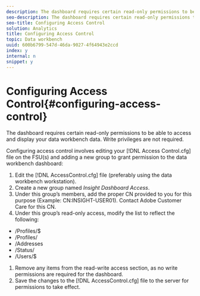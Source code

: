 ```yaml
---
description: The dashboard requires certain read-only permissions to be able to access and display your data workbench data. Write privileges are not required.
seo-description: The dashboard requires certain read-only permissions to be able to access and display your data workbench data. Write privileges are not required.
seo-title: Configuring Access Control
solution: Analytics
title: Configuring Access Control
topic: Data workbench
uuid: 600b6799-547d-46da-9027-4f64943e2ccd
index: y
internal: n
snippet: y
---
```


# Configuring Access Control{#configuring-access-control}

The dashboard requires certain read-only permissions to be able to access and display your data workbench data. Write privileges are not required.

Configuring access control involves editing your [!DNL Access Control.cfg] file on the FSU(s) and adding a new group to grant permission to the data workbench dashboard: 

1. Edit the [!DNL AccessControl.cfg] file (preferably using the data workbench workstation).
1. Create a new group named *Insight Dashboard Access*.
1. Under this group’s members, add the proper CN provided to you for this purpose (Example: CN:INSIGHT-USER01). Contact Adobe Customer Care for this CN.
1. Under this group’s read-only access, modify the list to reflect the following:

* /Profiles/$ 
* /Profiles/ 
* /Addresses 
* /Status/ 
* /Users/$

1. Remove any items from the read-write access section, as no write permissions are required for the dashboard.
1. Save the changes to the [!DNL AccessControl.cfg] file to the server for permissions to take effect.
